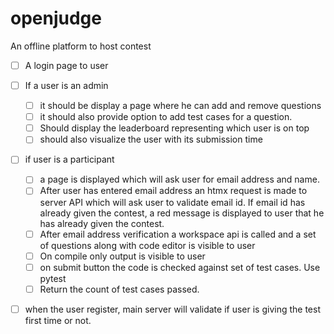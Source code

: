# openjudge
An offline platform to host contest

- [ ] A login page to user
- [ ] If a user is an admin
  - [ ] it should be display a page where he can add and remove questions
  - [ ] it should also provide option to add test cases for a question.
  - [ ] Should display the leaderboard representing which user is on top
  - [ ] should also visualize the user with its submission time
- [ ] if user is a participant
  - [ ] a page is displayed which will ask user for email address and name. 
  - [ ] After user has entered email address an htmx request is made to server API which will ask user to validate email id. If email id has already given the contest, 
        a red message is displayed to user that he has already given the contest. 
  - [ ] After email address verification a workspace api is called and a set of questions along with code editor is visible to user
  - [ ] On compile only output is visible to user
  - [ ] on submit button the code is checked against set of test cases. Use pytest 
  - [ ] Return the count of test cases passed. 
- [ ] when the user register, main server will validate if user is giving the test first time or not. 


